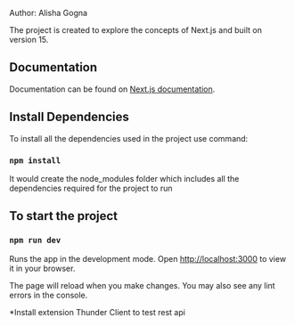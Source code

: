 Author: Alisha Gogna

The project is created to explore the concepts of Next.js and built on version 15.

## Documentation

Documentation can be found on [Next.js documentation](https://nextjs.org/docs).

## Install Dependencies

To install all the dependencies used in the project use command:

### `npm install`

It would create the node_modules folder which includes all the dependencies required for the project to run

## To start the project

### `npm run dev`

Runs the app in the development mode.
Open [http://localhost:3000](http://localhost:3000) to view it in your browser.

The page will reload when you make changes.
You may also see any lint errors in the console.

*Install extension Thunder Client to test rest api
